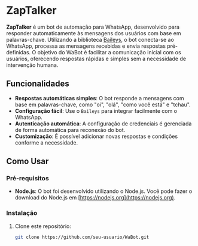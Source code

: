 # ZapTalker

**ZapTalker** é um bot de automação para WhatsApp, desenvolvido para responder automaticamente às mensagens dos usuários com base em palavras-chave. Utilizando a biblioteca [Baileys](https://github.com/WhiskeySockets/baileys), o bot conecta-se ao WhatsApp, processa as mensagens recebidas e envia respostas pré-definidas. O objetivo do WaBot é facilitar a comunicação inicial com os usuários, oferecendo respostas rápidas e simples sem a necessidade de intervenção humana.

## Funcionalidades

- **Respostas automáticas simples**: O bot responde a mensagens com base em palavras-chave, como "oi", "olá", "como você está" e "tchau".
- **Configuração fácil**: Use o `Baileys` para integrar facilmente com o WhatsApp.
- **Autenticação automática**: A configuração de credenciais é gerenciada de forma automática para reconexão do bot.
- **Customização**: É possível adicionar novas respostas e condições conforme a necessidade.

## Como Usar

### Pré-requisitos

- **Node.js**: O bot foi desenvolvido utilizando o Node.js. Você pode fazer o download do Node.js em [https://nodejs.org](https://nodejs.org).

### Instalação

1. Clone este repositório:
   ```bash
   git clone https://github.com/seu-usuario/WaBot.git
